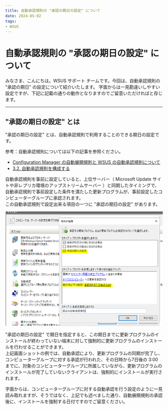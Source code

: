 ```yaml
---
title: 自動承認規則の "承認の期日の設定" について
date: 2024-05-02
tags:
- WSUS
---
```



# 自動承認規則の "承認の期日の設定" について
みなさま、こんにちは。WSUS サポート チームです。今回は、自動承認規則の "承認の期日" の設定について紹介いたします。 字面からは一見勘違いしやすい設定ですが、下記に記載の通りの動作となりますのでご留意いただければと存じます。

---

## "承認の期日の設定" とは  
"承認の期日の設定" とは、自動承認規則で利用することのできる期日の設定です。  

参考：自動承認規則については以下の記事を参照ください。  
- [Configuration Manager の自動展開規則と WSUS の自動承認規則について](https://jpmem.github.io/blog/mecm/20220426_01/)   
- [3.2. 自動承認規則を構成する](https://learn.microsoft.com/ja-jp/windows-server/administration/windows-server-update-services/deploy/3-approve-and-deploy-updates-in-wsus#32-configure-auto-approval-rules)   

自動承認規則を事前に設定していると、上位サーバー（ Microsoft Update サイトや非レプリカ環境のアップストリームサーバー ）と同期したタイミングで、自動承認規則で事前設定した条件を満たした更新プログラムが、事前設定したコンピューターグループに承認されます。  
この自動承認規則で設定出来る項目の一つに "承認の期日の設定" があります。  

![](2024-05-02_01/2024-05-02_01_1.png)  

"承認の期日の設定" で期日を指定すると、この期日までに更新プログラムのインストールが終わっていない端末に対して強制的に更新プログラムのインストールを行わせることができます。  
上記画面ショットの例では、自動承認により、更新プログラムの同期が完了し、コンピューターグループに対する承認が行われた、その日時から7日後の 3:00 までに、対象のコンピューターグループに所属していながら、更新プログラムのインストールが完了していないクライアントは、強制的にインストールが実行されます。  

字面からは、コンピューターグループに対する自動承認を行う設定のように一見読み取れますが、そうではなく、上記でも述べました通り、自動展開規則の承認後に、インストールを強制する日付ですのでご留意ください。  


